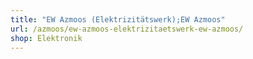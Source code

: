 ```yaml
---
title: "EW Azmoos (Elektrizitätswerk);EW Azmoos"
url: /azmoos/ew-azmoos-elektrizitaetswerk-ew-azmoos/
shop: Elektronik
---
```

